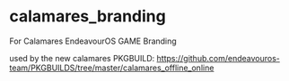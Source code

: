 # calamares_branding

For Calamares EndeavourOS GAME Branding


used by the new calamares PKGBUILD:
https://github.com/endeavouros-team/PKGBUILDS/tree/master/calamares_offline_online

